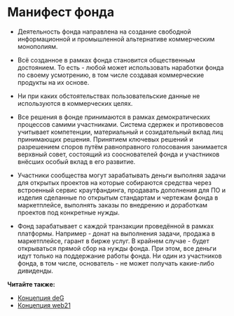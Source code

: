 # Манифест фонда

- Деятельность фонда направлена на создание свободной информационной и промышленной альтернативе коммерческим монополиям.

- Всё созданное в рамках фонда становится общественным достоянием. То есть - любой может использовать наработки фонда по своему усмотрению, в том числе создавая коммерческие продукты на их основе.

- Ни при каких обстоятельствах пользовательские данные не используются в коммерческих целях.

- Все решения в фонде принимаются в рамках демократических процессов самими участниками. Система сдержек и противовесов учитывает компетенции, материальный и созидательный вклад лиц принимающих решения. Принятием ключевых решений и разрешением споров путём равноправного голосования занимается верхвный совет, состоящий из сооснователей фонда и участников внёсших особый вклад в его развитие.

- Участники сообщества могут зарабатывать деньги выполняя задачи для открытых проектов на которые собираются средства через встроенный сервис краутфандинга, продавать дополнения для ПО и изделия сделанные по открытым стандартам и чертежам фонда в маркетплейсе, выполнять заказы по внедрению и доработкам проектов под конкретные нужды.

- Фонд зарабатывает с каждой транзакции проведённой в рамках платформы. Например - донат на выполнения задачи, продажа в маркетплейсе, гарант в бирже услуг. В крайнем случае - будет открываться прямой сбор на нужды фонда. При этом, все деньги идут только на поддержание работы фонда. Ни один из участников фонда, в том числе, основатель - не может получать какие-либо дивиденды.

**Читайте также:**

- [Концепция deG](ru/1-general/general-2-deg.md)
- [Концепция web21](ru/1-general/general-3-web21.md)

